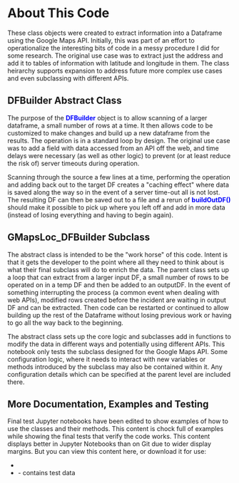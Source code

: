 # About This Code
These class objects were created to extract information into a Dataframe using the Google Maps API. Initially, this was part of an effort to operationalize the interesting bits of code in a messy procedure I did for some research. The original use case was to extract just the address and add it to tables of information with latitude and longitude in them. The class heirarchy supports expansion to address future more complex use cases and even subclassing with different APIs.

## DFBuilder Abstract Class
The purpose of the <b><font color="blue">DFBuilder</font></b> object is to allow scanning of a larger dataframe, a small number of rows at a time. It then allows code to be customized to make changes and build up a new dataframe from the results. The operation is in a standard loop by design. The original use case was to add a field with data accessed from an API off the web, and time delays were necessary (as well as other logic) to prevent (or at least reduce the risk of) server timeouts during operation.

Scanning through the source a few lines at a time, performing the operation and adding back out to the target DF creates a "caching effect" where data is saved along the way so in the event of a server time-out all is not lost. The resulting DF can then be saved out to a file and a rerun of <font color="blue"><b>buildOutDF()</b></font> should make it possible to pick up where you left off and add in more data (instead of losing everything and having to begin again).

## GMapsLoc_DFBuilder Subclass
The abstract class is intended to be the "work horse" of this code. Intent is that it gets the developer to the point where all they need to think about is what their final subclass will do to enrich the data. The parent class sets up a loop that can extract from a larger input DF, a small number of rows to be operated on in a temp DF and then be added to an outputDF. In the event of something interrupting the process (a common event when dealing with web APIs), modified rows created before the incident are waiting in output DF and can be extracted. Then code can be restarted or continued to allow building up the rest of the Dataframe without losing previous work or having to go all the way back to the beginning.

The abstract class sets up the core logic and subclasses add in functions to modify the data in different ways and potentially using different APIs. This notebook only tests the subclass designed for the Google Maps API.  Some configuration logic, where it needs to interact with new variables or methods introduced by the subclass may also be contained within it.  Any configuration details which can be specified at the parent level are included there.

## More Documentation, Examples and Testing
Final test Jupyter notebooks have been edited to show examples of how to use the classes and their methods.  This content is chock full of examples while showing the final tests that verify the code works.  This content displays better in Jupyter Notebooks than on Git due to wider display margins. But you can view this content here, or download it for use:

- <nb folder>
- <data> - contains test data





